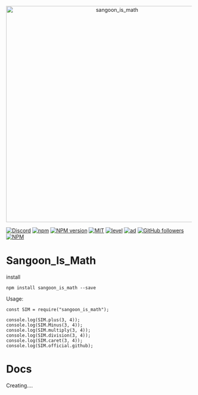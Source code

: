 <div align="center">
  <p>
    <a href="https://discord.gg/KNBGZU2"><img src="https://cdn.discordapp.com/attachments/573884352576880640/574104601700204544/unknown.png" width="586" alt="sangoon_is_math"/></a>
  </p>
</div>

[![Discord](https://discordapp.com/api/guilds/558296123794653206/embed.png)](https://discord.gg/KNBGZU2)
[![npm](https://img.shields.io/npm/v/npm.svg)](https://www.npmjs.com/package/sangoon_is_math)
[![NPM version](https://badge.fury.io/js/sangoon_is_math.svg)](https://www.npmjs.com/package/sangoon_is_math)
[![MIT](https://img.shields.io/dub/l/vibe-d.svg)](https://www.npmjs.com/package/sangoon_is_math)
[![level](https://img.shields.io/github/package-json/v/ttakkku/Sangoon_Is_Math.svg)](https://www.npmjs.com/package/sangoon_is_math)
[![ad](https://img.shields.io/npm/dt/sangoon_is_math.svg)](https://www.npmjs.com/package/sangoon_is_math)
[![GitHub followers](https://img.shields.io/github/followers/ttakkku.svg?label=Flollow&style=social)](https://github.com/ttakkku)
[![NPM](https://nodei.co/npm/sangoon_is_math.png?downloads=true&downloadRank=true&stars=true)](https://nodei.co/npm/sangoon_is_math/)




# Sangoon_Is_Math

install
```
npm install sangoon_is_math --save
```

Usage:
```
const SIM = require("sangoon_is_math");

console.log(SIM.plus(3, 4));
console.log(SIM.Minus(3, 4));
console.log(SIM.multiply(3, 4));
console.log(SIM.division(3, 4));
console.log(SIM.caret(3, 4));
console.log(SIM.official.github);
```
# Docs

Creating....
